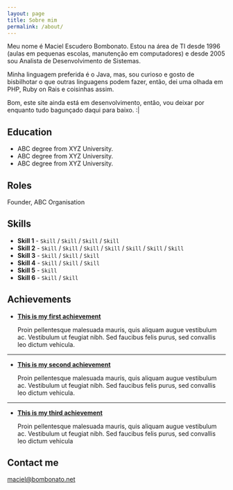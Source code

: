 ```yaml
---
layout: page
title: Sobre mim
permalink: /about/
---
```


Meu nome é Maciel Escudero Bombonato. 
Estou na área de TI desde 1996 (aulas em pequenas escolas, manutenção em computadores) e desde 2005 sou Analista de Desenvolvimento de Sistemas.

Minha linguagem preferida é o Java, mas, sou curioso e gosto de bisbilhotar o que outras linguagens podem fazer, então, dei uma olhada em PHP, Ruby on Rais e coisinhas assim.

Bom, este site ainda está em desenvolvimento, então, vou deixar por enquanto tudo bagunçado daqui para baixo. :|

## Education

* ABC degree from XYZ University.
* ABC degree from XYZ University.
* ABC degree from XYZ University.

## Roles

Founder, ABC Organisation

## Skills

* **Skill 1** - `Skill` / `Skill` / `Skill` / `Skill`
* **Skill 2** - `Skill` / `Skill` / `Skill` / `Skill` / `Skill` / `Skill` / `Skill`
* **Skill 3** - `Skill` / `Skill` / `Skill`
* **Skill 4** - `Skill` / `Skill` / `Skill` 
* **Skill 5** - `Skill`
* **Skill 6** - `Skill` / `Skill` 
    
    
## Achievements


* [**This is my first achievement**](#) 
   
   Proin pellentesque malesuada mauris, quis aliquam augue vestibulum ac. Vestibulum ut feugiat nibh. Sed faucibus felis purus, sed convallis leo dictum vehicula.

***

* [**This is my second achievement**](#) 

    Proin pellentesque malesuada mauris, quis aliquam augue vestibulum ac. Vestibulum ut feugiat nibh. Sed faucibus felis purus, sed convallis leo dictum vehicula.

***

* [**This is my third achievement**](#) 

   Proin pellentesque malesuada mauris, quis aliquam augue vestibulum ac. Vestibulum ut feugiat nibh. Sed faucibus felis purus, sed convallis leo dictum vehicula


## Contact me

[maciel@bombonato.net](mailto:maciel@bombonato.net)
